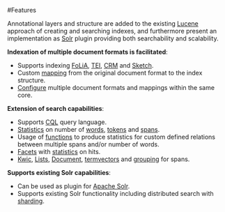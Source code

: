 #Features

Annotational layers and structure are added to the existing [Lucene](https://lucene.apache.org/) approach of creating and searching indexes, and furthermore present an implementation as [Solr](https://lucene.apache.org/solr/) plugin providing both searchability and scalability.

**Indexation of multiple document formats is facilitated**:

* Supports indexing [FoLiA](indexing_formats_folia.html), [TEI](indexing_formats_tei.html), [CRM](indexing_formats_crm.html) and [Sketch](indexing_formats_sketch.html).
* Custom [mapping](indexing_formats.html) from the original document format to the index structure.
* [Configure](search_configuration.html) multiple document formats and mappings within the same core.

**Extension of search capabilities**:

* Supports [CQL](search_cql.html) query language.
* [Statistics](search_stats.html) on number of [words](search_component_stats_positions.html), [tokens](search_component_stats_tokens.html) and [spans](search_component_stats_spans.html).
* Usage of [functions](search_functions.html) to produce statistics for custom defined relations between multiple spans and/or number of words.
* [Facets](search_component_facet.html) with [statistics](search_stats.html) on hits.
* [Kwic](search_component_kwic.html), [Lists](search_component_list.html), [Document](search_component_document.html), [termvectors](search_component_termvector.html) and [grouping](search_component_group.html) for spans.


**Supports existing Solr capabilities**:

* Can be used as plugin for [Apache Solr](http://lucene.apache.org/solr/).
* Supports existing Solr functionality including distributed search with [sharding](search_sharding.html).



